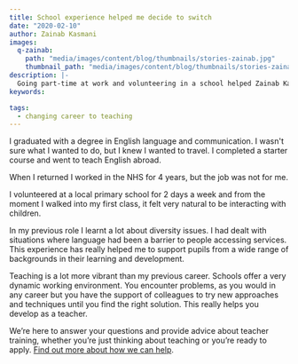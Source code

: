 ```yaml
---
title: School experience helped me decide to switch
date: "2020-02-10"
author: Zainab Kasmani
images:
  q-zainab:
    path: "media/images/content/blog/thumbnails/stories-zainab.jpg"
    thumbnail_path: "media/images/content/blog/thumbnails/stories-zainab.jpg"
description: |-
  Going part-time at work and volunteering in a school helped Zainab Kasmani find out if teaching was the right career.
keywords:

tags:
  - changing career to teaching
---
```


I graduated with a degree in English language and communication. I wasn't sure what I wanted to do, but I knew I wanted to travel. I completed a starter course and went to teach English abroad.

When I returned I worked in the NHS for 4 years, but the job was not for me.

I volunteered at a local primary school for 2 days a week and from the moment I walked into my first class, it felt very natural to be interacting with children.

In my previous role I learnt a lot about diversity issues. I had dealt with situations where language had been a barrier to people accessing services. This experience has really helped me to support pupils from a wide range of backgrounds in their learning and development.

Teaching is a lot more vibrant than my previous career. Schools offer a very dynamic working environment. You encounter problems, as you would in any career but you have the support of colleagues to try new approaches and techniques until you find the right solution. This really helps you develop as a teacher.

We’re here to answer your questions and provide advice about teacher training, whether you’re just thinking about teaching or you’re ready to apply. [Find out more about how we can help](/help-and-advice).

